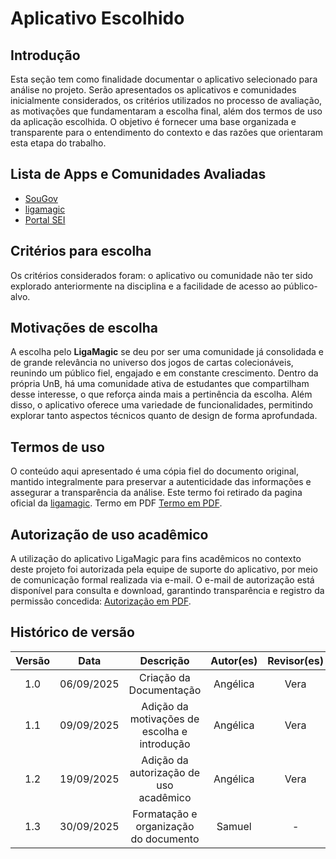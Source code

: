# Aplicativo Escolhido

## Introdução

Esta seção tem como finalidade documentar o aplicativo selecionado para análise no projeto. Serão apresentados os aplicativos e comunidades inicialmente considerados, os critérios utilizados no processo de avaliação, as motivações que fundamentaram a escolha final, além dos termos de uso da aplicação escolhida. O objetivo é fornecer uma base organizada e transparente para o entendimento do contexto e das razões que orientaram esta etapa do trabalho.

## Lista de Apps e Comunidades Avaliadas

- [SouGov](https://www.gov.br/servidor/pt-br/assuntos/sou-gov)
- [ligamagic](https://www.ligamagic.com.br/?view=contrato)
- [Portal SEI](https://portalsei.df.gov.br/)

## Critérios para escolha

Os critérios considerados foram: o aplicativo ou comunidade não ter sido explorado anteriormente na disciplina e a facilidade de acesso ao público-alvo.

## Motivações de escolha

A escolha pelo **LigaMagic** se deu por ser uma comunidade já consolidada e de grande relevância no universo dos jogos de cartas colecionáveis, reunindo um público fiel, engajado e em constante crescimento. Dentro da própria UnB, há uma comunidade ativa de estudantes que compartilham desse interesse, o que reforça ainda mais a pertinência da escolha. Além disso, o aplicativo oferece uma variedade de funcionalidades, permitindo explorar tanto aspectos técnicos quanto de design de forma aprofundada.

## Termos de uso

O conteúdo aqui apresentado é uma cópia fiel do documento original, mantido integralmente para preservar a autenticidade das informações e assegurar a transparência da análise. Este termo foi retirado da pagina oficial da [ligamagic](https://www.ligamagic.com.br/?view=contrato). Termo em PDF [Termo em PDF](../00-assets/pdfs/termos-uso/termos_e_condicoes_gerais_de_uso.pdf).

## Autorização de uso acadêmico

A utilização do aplicativo LigaMagic para fins acadêmicos no contexto deste projeto foi autorizada pela equipe de suporte do aplicativo, por meio de comunicação formal realizada via e-mail.
O e-mail de autorização está disponível para consulta e download, garantindo transparência e registro da permissão concedida:
[Autorização em PDF](../00-assets/pdfs/termos-uso/gmail_pedido_de_autorizacao_para_uso_do_aplicativo_Liga_magic_em_projeto_academico.pdf).

## Histórico de versão

| Versão |    Data    |                  Descrição                   | Autor(es) | Revisor(es) |
| :----: | :--------: | :------------------------------------------: | :-------: | :---------: |
|  1.0   | 06/09/2025 |           Criação da Documentação            | Angélica  |    Vera     |
|  1.1   | 09/09/2025 | Adição da motivações de escolha e introdução | Angélica  |    Vera     |
|  1.2   | 19/09/2025 |    Adição da autorização de uso acadêmico    | Angélica  |    Vera     |
|  1.3   | 30/09/2025 |    Formatação e organização do documento     |  Samuel   |      -      |
